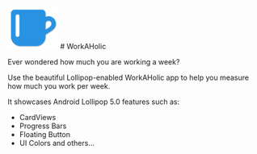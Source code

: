 <img src="https://raw.githubusercontent.com/zaiddabaeen/WorkAHolic/master/app/src/main/res/drawable/workaholicw.png" alt="WorkAHolic" width="100"/>
# WorkAHolic

Ever wondered how much you are working a week?

Use the beautiful Lollipop-enabled WorkAHolic app to help you measure how much you work per week. 

It showcases Android Lollipop 5.0 features such as:
* CardViews
* Progress Bars
* Floating Button
* UI Colors
and others...